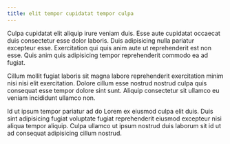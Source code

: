 ```yaml
---
title: elit tempor cupidatat tempor culpa
---
```


Culpa cupidatat elit aliquip irure veniam duis. Esse aute cupidatat occaecat duis consectetur esse dolor laboris. Duis adipisicing nulla pariatur excepteur esse. Exercitation qui quis anim aute ut reprehenderit est non esse. Quis anim quis adipisicing tempor reprehenderit commodo ea ad fugiat.

Cillum mollit fugiat laboris sit magna labore reprehenderit exercitation minim nisi nisi elit exercitation. Dolore cillum esse nostrud nostrud culpa quis consequat esse tempor dolore sint sunt. Aliquip consectetur sit ullamco eu veniam incididunt ullamco non.

Id ut ipsum tempor pariatur ad do Lorem ex eiusmod culpa elit duis. Duis sint adipisicing fugiat voluptate fugiat reprehenderit eiusmod excepteur nisi aliqua tempor aliquip. Culpa ullamco ut ipsum nostrud duis laborum sit id ut ad consequat adipisicing cillum nostrud.